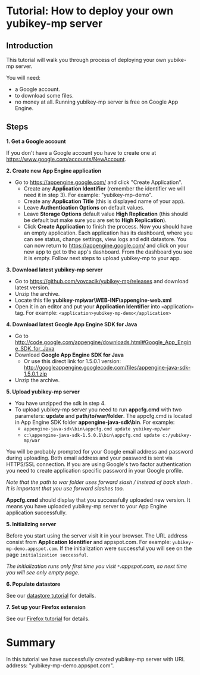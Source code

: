 # Tutorial: How to deploy your own yubikey-mp server #

## Introduction ##

This tutorial will walk you through process of deploying your own yubike-mp server.

You will need:
  * a Google account.
  * to download some files.
  * no money at all. Running yubikey-mp server is free on Google App Engine.

## Steps ##

**1. Get a Google account**

If you don't have a Google account you have to create one at https://www.google.com/accounts/NewAccount.

**2. Create new App Engine application**
  * Go to https://appengine.google.com/ and click "Create Application".
    * Create any **Application Identifier** (remember the identifier we will need it in step 3). For example: "yubikey-mp-demo".
    * Create any **Application Title** (this is displayed name of your app).
    * Leave **Authentication Options** on default values.
    * Leave **Storage Options** default value **High Replication** (this should be default but make sure you are set to **High Replication**).
    * Click **Create Application** to finish the process.
Now you should have an empty application. Each application has its dashboard, where you can see status, change settings, view logs and edit datastore. You can now return to https://appengine.google.com/ and click on your new app to get to the app's dashboard. From the dashboard you see it is empty. Follow next steps to upload yubikey-mp to your app.

**3. Download latest yubikey-mp server**
  * Go to https://github.com/vovcacik/yubikey-mp/releases and download latest version.
  * Unzip the archive.
  * Locate this file **yubikey-mp\war\WEB-INF\appengine-web.xml**
  * Open it in an editor and put your **Application Identifier** into `<`application`>` tag. For example:
`<application>yubikey-mp-demo</application>`

**4. Download latest Google App Engine SDK for Java**
  * Go to http://code.google.com/appengine/downloads.html#Google_App_Engine_SDK_for_Java
  * Download **Google App Engine SDK for Java**
    * Or use this direct link for 1.5.0.1 version: http://googleappengine.googlecode.com/files/appengine-java-sdk-1.5.0.1.zip
  * Unzip the archive.

**5. Upload yubikey-mp server**
  * You have unzipped the sdk in step 4.
  * To upload yubikey-mp server you need to run **appcfg.cmd** with two parameters: **update** and **path/to/war/folder**. The appcfg.cmd is located in App Engine SDK folder **appengine-java-sdk\bin**. For example:
    * `appengine-java-sdk\bin\appcfg.cmd update yubikey-mp/war`
    * `c:\appengine-java-sdk-1.5.0.1\bin\appcfg.cmd update c:/yubikey-mp/war`

You will be probably prompted for your Google email address and password during uploading. Both email address and your password is sent via HTTPS/SSL connection. If you are using Google's two factor authentication you need to create application specific password in your Google profile.

_Note that the path to war folder uses forward slash / instead of back slash \. It is important that you use forward slashes too._

**Appcfg.cmd** should display that you successfully uploaded new version. It means you have uploaded yubikey-mp server to your App Engine application successfully.

**5. Initializing server**

Before you start using the server visit it in your browser. The URL address consist from **Application Identifier** and appspot.com. For example: `yubikey-mp-demo.appspot.com`. If the initialization were successful you will see on the page `initialization successful`.

_The initialization runs only first time you visit `*`.appspot.com, so next time you will see only empty page._

**6. Populate datastore**

See our [datastore tutorial](TutorialDatastore.md) for details.

**7. Set up your Firefox extension**

See our [Firefox tutorial](TutorialFirefox.md) for details.

# Summary #

In this tutorial we have successfully created yubikey-mp server with URL address: "yubikey-mp-demo.appspot.com".